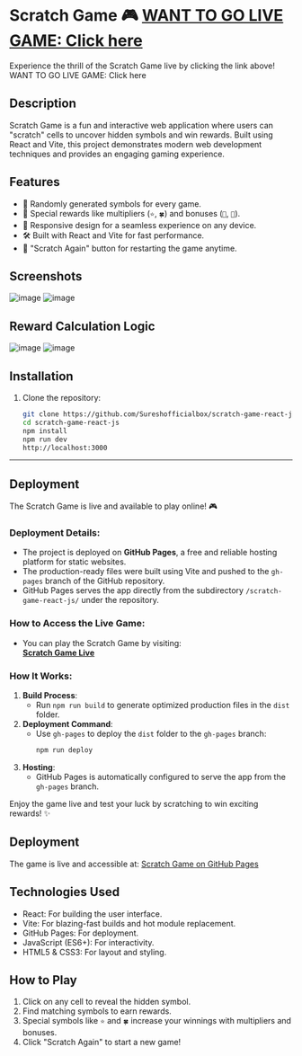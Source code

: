 
# Scratch Game 🎮 **[WANT TO GO LIVE GAME: Click here](https://Sureshofficialbox.github.io/scratch-game-react-js/)**

Experience the thrill of the Scratch Game live by clicking the link above!
WANT TO GO LIVE GAME: Click here

## Description
Scratch Game is a fun and interactive web application where users can "scratch" cells to uncover hidden symbols and win rewards. Built using React and Vite, this project demonstrates modern web development techniques and provides an engaging gaming experience.

## Features
- 🎲 Randomly generated symbols for every game.
- 🌟 Special rewards like multipliers (`⭐`, `🍀`) and bonuses (`💎`, `🌈`).
- 🧩 Responsive design for a seamless experience on any device.
- 🛠 Built with React and Vite for fast performance.
- 🔁 "Scratch Again" button for restarting the game anytime.

## Screenshots
![image](https://github.com/user-attachments/assets/09143585-9040-48d7-9376-0b9767a8040f)
![image](https://github.com/user-attachments/assets/16ba150b-d0c3-47c5-a7b0-c45338ac5dd7)

## Reward Calculation Logic

![image](https://github.com/user-attachments/assets/06911211-a94c-4e98-a55c-ac2650b3cfea)
![image](https://github.com/user-attachments/assets/bbaa6d1d-872f-4ea5-8ba5-5a00a729e6f8)




## Installation

1. Clone the repository:
   ```bash
   git clone https://github.com/Sureshofficialbox/scratch-game-react-js.git
   cd scratch-game-react-js
   npm install
   npm run dev
   http://localhost:3000

---

## Deployment

The Scratch Game is live and available to play online! 🎮

### Deployment Details:
- The project is deployed on **GitHub Pages**, a free and reliable hosting platform for static websites.
- The production-ready files were built using Vite and pushed to the `gh-pages` branch of the GitHub repository.
- GitHub Pages serves the app directly from the subdirectory `/scratch-game-react-js/` under the repository.

### How to Access the Live Game:
- You can play the Scratch Game by visiting:  
  **[Scratch Game Live](https://Sureshofficialbox.github.io/scratch-game-react-js)**

### How It Works:
1. **Build Process**:
   - Run `npm run build` to generate optimized production files in the `dist` folder.
2. **Deployment Command**:
   - Use `gh-pages` to deploy the `dist` folder to the `gh-pages` branch:
     ```bash
     npm run deploy
     ```
3. **Hosting**:
   - GitHub Pages is automatically configured to serve the app from the `gh-pages` branch.

Enjoy the game live and test your luck by scratching to win exciting rewards! ✨


## Deployment
The game is live and accessible at:
[Scratch Game on GitHub Pages](https://Sureshofficialbox.github.io/scratch-game-react-js/)

## Technologies Used
- React: For building the user interface.
- Vite: For blazing-fast builds and hot module replacement.
- GitHub Pages: For deployment.
- JavaScript (ES6+): For interactivity.
- HTML5 & CSS3: For layout and styling.

## How to Play
1. Click on any cell to reveal the hidden symbol.
2. Find matching symbols to earn rewards.
3. Special symbols like `⭐` and `🍀` increase your winnings with multipliers and bonuses.
4. Click "Scratch Again" to start a new game!







